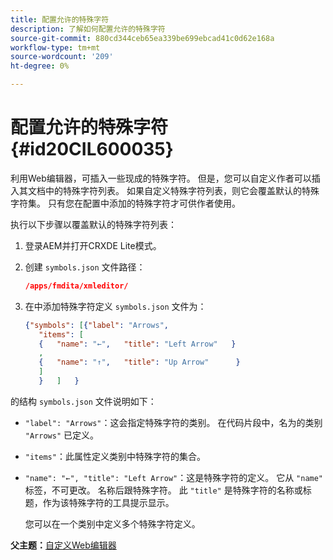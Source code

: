 ```yaml
---
title: 配置允许的特殊字符
description: 了解如何配置允许的特殊字符
source-git-commit: 880cd344ceb65ea339be699ebcad41c0d62e168a
workflow-type: tm+mt
source-wordcount: '209'
ht-degree: 0%

---
```


# 配置允许的特殊字符 {#id20CIL600035}

利用Web编辑器，可插入一些现成的特殊字符。 但是，您可以自定义作者可以插入其文档中的特殊字符列表。 如果自定义特殊字符列表，则它会覆盖默认的特殊字符集。 只有您在配置中添加的特殊字符才可供作者使用。

执行以下步骤以覆盖默认的特殊字符列表：

1. 登录AEM并打开CRXDE Lite模式。

1. 创建 `symbols.json` 文件路径：

   ```json
   /apps/fmdita/xmleditor/
   ```

1. 在中添加特殊字符定义 `symbols.json` 文件为：

   ```json
   {"symbols": [{"label": "Arrows",
      "items": [
      {   "name": "←",   "title": "Left Arrow"   } 
      ,   
      {   "name": "↑",   "title": "Up Arrow"      } 
      ]   
      }   ]   }
   ```


的结构 `symbols.json` 文件说明如下：

- `"label": "Arrows"`：这会指定特殊字符的类别。 在代码片段中，名为的类别 `"Arrows"` 已定义。
- `"items"`：此属性定义类别中特殊字符的集合。
- `"name": "←", "title": "Left Arrow"`：这是特殊字符的定义。 它从 `"name"` 标签，不可更改。 名称后跟特殊字符。 此 `"title"` 是特殊字符的名称或标题，作为该特殊字符的工具提示显示。

  您可以在一个类别中定义多个特殊字符定义。


**父主题：**[&#x200B;自定义Web编辑器](conf-web-editor.md)
